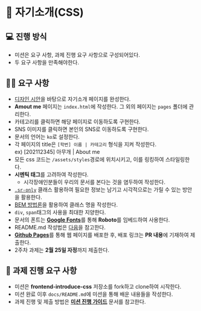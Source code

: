 # 👋 자기소개(CSS)

## 💻 진행 방식

- 미션은 요구 사항, 과제 진행 요구 사항으로 구성되어있다.
- 두 요구 사항을 만족해야한다.

## 🧑‍💻 요구 사항

- [디자인 시안](https://www.figma.com/file/VmunWo93cJUfucgOXcpJCW/%EC%9E%90%EA%B8%B0%EC%86%8C%EA%B0%9C-%ED%8E%98%EC%9D%B4%EC%A7%80-%EC%98%88%EC%8B%9C?type=design&node-id=0-1&mode=design&t=B8DaEqkfrhGlO21c-0)을 바탕으로 자기소개 페이지를 완성한다.
- **Amout me** 페이지는 `index.html`에 작성한다. 그 외의 페이지는 `pages` 폴더에 관리한다.
- 카테고리를 클릭하면 해당 페이지로 이동하도록 구현한다.
- SNS 이미지를 클릭하면 본인의 SNS로 이동하도록 구현한다.
- 문서의 언어는 `ko`로 설정한다.
- 각 페이지의 title은 `[학번] 이름 | 카테고리` 형식을 지켜 작성한다. <br />
  ex) [202112345] 아무개 | About me
- 모든 css 코드는 `/assets/styles`경로에 위치시키고, 이를 링킹하여 스타일링한다.
- **시멘틱 태그**를 고려하여 작성한다.
  - 시각장애인분들이 우리의 문서를 본다는 것을 염두하여 작성한다.
- [`.sr-only`](https://uit.stanford.edu/accessibility/concepts/screen-reader-only-content) 클래스 활용하여 필요한 정보는 남기고 시각적으로는 가릴 수 있는 방안을 활용한다.
- [BEM 방법론](https://getbem.com/introduction/)을 활용하여 클래스 명을 작성한다.
- `div`, `span`태그의 사용을 최대한 지양한다.
- 문서의 폰트는 [**Google Fonts**](https://fonts.google.com/)를 통해 **Roboto**를 임베드하여 사용한다.
- README.md 작성법은 [다음](https://commonmark.org/help/)을 참고한다.
- [**Github Pages**](https://docs.github.com/en/pages/getting-started-with-github-pages/creating-a-github-pages-site)를 통해 웹 페이지를 배포한 후, 배포 링크는 **PR 내용**에 기재하여 제출한다.
- 2주차 과제는 **2월 25일 자정**까지 제출한다.

## 🚀 과제 진행 요구 사항

- 미션은 **frontend-introduce-css** 저장소를 fork하고 clone하여 시작한다.
- 미션 완료 이후 `docs/README.md`에 미션을 통해 배운 내용들을 작성한다.
- 과제 진행 및 제출 방법은 **[미션 진행 가이드](https://www.notion.so/f0571981555d4509839b9db8d5382162?pvs=21)** 문서를 참고한다.

